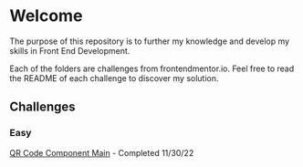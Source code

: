 # Welcome

The purpose of this repository is to further my knowledge and develop my skills in Front End Development.

Each of the folders are challenges from frontendmentor.io. Feel free to read the README of each challenge to discover my solution.

## Challenges

### Easy

[QR Code Component Main](https://spencer-rafada.github.io/frontendmentor-challenges/qr-code-component-main/) - Completed 11/30/22
